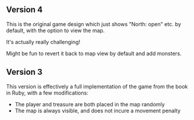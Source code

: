 ## Version 4

This is the original game design which just shows "North: open" etc. by
default, with the option to view the map.

It's actually really challenging!

Might be fun to revert it back to map view by default and add monsters.

## Version 3

This version is effectively a full implementation of the game from the book in Ruby, with a few modifications:

* The player and treasure are both placed in the map randomly
* The map is always visible, and does not incure a movement penalty
